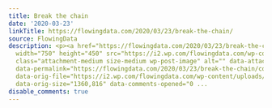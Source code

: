 ```yaml
---
title: Break the chain
date: '2020-03-23'
linkTitle: https://flowingdata.com/2020/03/23/break-the-chain/
source: FlowingData
description: <p><a href="https://flowingdata.com/2020/03/23/break-the-chain/"><img
  width="750" height="450" src="https://i2.wp.com/flowingdata.com/wp-content/uploads/2020/03/Covid-19-Transmission-graphic-01.gif?fit=750%2C450&amp;ssl=1"
  class="attachment-medium size-medium wp-post-image" alt="" data-attachment-id="59730"
  data-permalink="https://flowingdata.com/2020/03/23/break-the-chain/covid-19-transmission-graphic-01/"
  data-orig-file="https://i2.wp.com/flowingdata.com/wp-content/uploads/2020/03/Covid-19-Transmission-graphic-01.gif?fit=1360%2C816&amp;ssl=1"
  data-orig-size="1360,816" data-comments-opened="0 ...
disable_comments: true
---
```

<p><a href="https://flowingdata.com/2020/03/23/break-the-chain/"><img width="750" height="450" src="https://i2.wp.com/flowingdata.com/wp-content/uploads/2020/03/Covid-19-Transmission-graphic-01.gif?fit=750%2C450&amp;ssl=1" class="attachment-medium size-medium wp-post-image" alt="" data-attachment-id="59730" data-permalink="https://flowingdata.com/2020/03/23/break-the-chain/covid-19-transmission-graphic-01/" data-orig-file="https://i2.wp.com/flowingdata.com/wp-content/uploads/2020/03/Covid-19-Transmission-graphic-01.gif?fit=1360%2C816&amp;ssl=1" data-orig-size="1360,816" data-comments-opened="0 ...